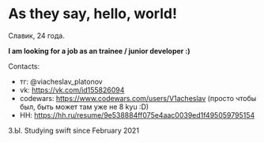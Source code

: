 # As they say, hello, world!

Славик, 24 года.

**I am looking for a job as an trainee / junior developer :)**

Contacts:
- тг: @viacheslav_platonov
- vk: https://vk.com/id155826094
- codewars: https://www.codewars.com/users/V1acheslav (просто чтобы был, быть может там уже не 8 kyu :D)
- HH: https://hh.ru/resume/9e538884ff075e4aac0039ed1f495059795154

З.Ы. Studying swift since February 2021
